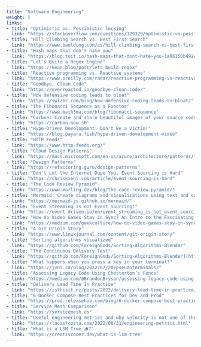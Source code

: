 ```yaml
---
title: "Software Engineering"
weight: 5
links:
- title: "Optimistic vs. Pessimistic locking"
  link: "https://stackoverflow.com/questions/129329/optimistic-vs-pessimistic-locking/58952004?stw=2#58952004"
- title: "Hill Climbing Search vs. Best First Search"
  link: "https://www.baeldung.com/cs/hill-climbing-search-vs-best-first-search"
- title: "Hash maps that don’t hate you"
  link: "https://blog.toit.io/hash-maps-that-dont-hate-you-1a96150b492a"
- title: "Let's Build a Regex Engine"
  link: "https://kean.blog/post/lets-build-regex"
- title: "Reactive programming vs. Reactive systems"
  link: "https://www.oreilly.com/radar/reactive-programming-vs-reactive-systems/"
- title: "Goodbye, Clean Code"
  link: "https://overreacted.io/goodbye-clean-code/"
- title: "How defensive coding leads to bloat"
  link: "https://swizec.com/blog/how-defensive-coding-leads-to-bloat/"
- title: "The Fibonacci Sequence as a Functor"
  link: "https://www.math3ma.com/blog/fibonacci-sequence"
- title: "Carbon: Create and share beautiful images of your source code"
  link: "https://carbon.now.sh"
- title: "Hype-Driven Development: Don't Be a Victim!"
  link: "https://blog.payara.fish/hype-driven-development-video"
- title: "HTTP Feeds"
  link: "https://www.http-feeds.org/"
- title: "Cloud Design Patterns"
  link: "https://docs.microsoft.com/en-us/azure/architecture/patterns/"
- title: "Design Patterns"
  link: "https://refactoring.guru/design-patterns"
- title: "Don't Let the Internet Dupe You, Event Sourcing is Hard"
  link: "https://chriskiehl.com/article/event-sourcing-is-hard"
- title: "The Code Review Pyramid"
  link: "https://www.morling.dev/blog/the-code-review-pyramid/"
- title: "Mermaid: Create diagrams and visualizations using text and code"
  link: "https://mermaid-js.github.io/mermaid/"
- title: "Event Streaming is not Event Sourcing!"
  link: "https://event-driven.io/en/event_streaming_is_not_event_sourcing/"
- title: "How do Video Games Stay in Sync? An Intro to the Fascinating Networking of Real Time Games."
  link: "https://medium.com/geekculture/how-do-video-games-stay-in-sync-an-intro-to-the-fascinating-networking-of-real-time-games-e923e66e8a0f"
- title: "A Git Origin Story"
  link: "https://www.linuxjournal.com/content/git-origin-story"
- title: "Sorting algorithms visualized"
  link: "https://github.com/ForeignGods/Sorting-Algorithms-Blender"
- title: "The Continuous Delivery Test"
  link: "https://github.com/ForeignGods/Sorting-Algorithms-Blender](https://sourceless.org/posts/the-continuous-delivery-test.html"
- title: "What happens when you press a key in your terminal?"
  link: "https://jvns.ca/blog/2022/07/20/pseudoterminals/"
- title: "Assessing Legacy Code Using Chesterton’s Fence"
  link: "https://medium.com/@BrandonBryson/assessing-legacy-code-using-chestertons-fence-38b299aa472f"
- title: "Delivery Lead Time In Practice"
  link: "https://isthisit.nz/posts/2022/delivery-lead-time-in-practice/"
- title: "6 Docker Compose Best Practices for Dev and Prod"
  link: "https://prod.releasehub.com/blog/6-docker-compose-best-practices-for-dev-and-prod"
- title: "Service Mesh Comparison"
  link: "https://servicemesh.es"
- title: "Useful engineering metrics and why velocity is not one of them"
  link: "https://lucasfcosta.com/2022/08/31/engineering-metrics.html"
- title: "What is a LSM Tree 🪵?"
  link: "https://creativcoder.dev/what-is-lsm-tree"
---
```


